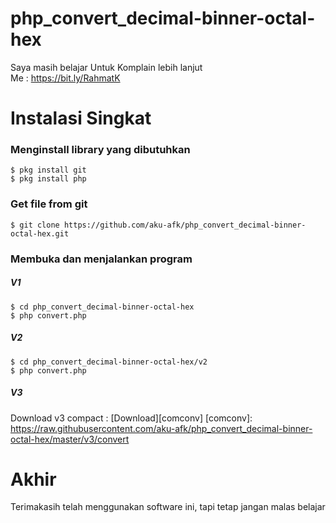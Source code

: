 # php_convert_decimal-binner-octal-hex
 Saya masih belajar
 Untuk Komplain lebih lanjut</br>
 Me : https://bit.ly/RahmatK

# Instalasi Singkat

### Menginstall library yang dibutuhkan
```
$ pkg install git
$ pkg install php
```

### Get file from git
```
$ git clone https://github.com/aku-afk/php_convert_decimal-binner-octal-hex.git
```

### Membuka dan menjalankan program

##### V1
```
$ cd php_convert_decimal-binner-octal-hex
$ php convert.php
```

##### V2
```
$ cd php_convert_decimal-binner-octal-hex/v2
$ php convert.php
```

##### V3
Download v3 compact : [Download][comconv]
[comconv]: https://raw.githubusercontent.com/aku-afk/php_convert_decimal-binner-octal-hex/master/v3/convert

# Akhir
Terimakasih telah menggunakan software ini,
tapi tetap jangan malas belajar</br></br>

